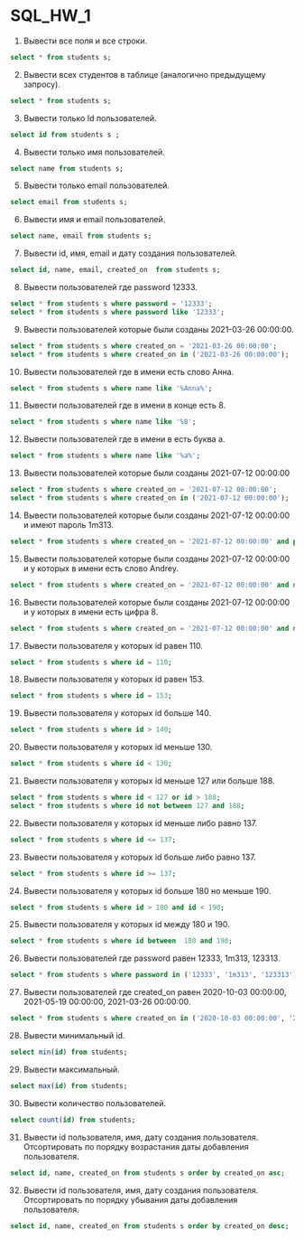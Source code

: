 # SQL_HW_1

 1. Вывести все поля и все строки.
 ```SQL
select * from students s;
```
 2. Вывести всех студентов в таблице (аналогично предыдущему запросу).
```SQL
select * from students s;
```
 3. Вывести только Id пользователей.
 ```SQL
select id from students s ;
```
 4. Вывести только имя пользователей.
 ```SQL
select name from students s;
```
 5. Вывести только email пользователей.
 ```SQL
select email from students s;
```
 6. Вывести имя и email пользователей.
 ```SQL
select name, email from students s;
```
 7. Вывести id, имя, email и дату создания пользователей.
 ```SQL
select id, name, email, created_on  from students s;
```
 8. Вывести пользователей где password 12333.
 ```SQL
select * from students s where password = '12333'; 
select * from students s where password like '12333'; 
```
 9. Вывести пользователей которые были созданы 2021-03-26 00:00:00.
 ```SQL
select * from students s where created_on = '2021-03-26 00:00:00';
select * from students s where created_on in ('2021-03-26 00:00:00');
```
 10. Вывести пользователей где в имени есть слово Анна.
 ```SQL
select * from students s where name like '%Anna%'; 
```
 11. Вывести пользователей где в имени в конце есть 8.
 ```SQL
select * from students s where name like '%8'; 
```
 12. Вывести пользователей где в имени в есть буква а.
 ```SQL
select * from students s where name like '%a%'; 
```
 13. Вывести пользователей которые были созданы 2021-07-12 00:00:00
 ```SQL
select * from students s where created_on = '2021-07-12 00:00:00'; 
select * from students s where created_on in ('2021-07-12 00:00:00'); 
```
 14. Вывести пользователей которые были созданы 2021-07-12 00:00:00 и имеют пароль 1m313.
 ```SQL
 select * from students s where created_on = '2021-07-12 00:00:00' and password  = '1m313';
 ```
 15. Вывести пользователей которые были созданы 2021-07-12 00:00:00 и у которых в имени есть слово Andrey.
 ```SQL
select * from students s where created_on = '2021-07-12 00:00:00' and name  like '%Andrey%';
```
 16. Вывести пользователей которые были созданы 2021-07-12 00:00:00 и у которых в имени есть цифра 8.
 ```SQL
select * from students s where created_on = '2021-07-12 00:00:00' and name  like '%8%';
```
 17. Вывести пользователя у которых id равен 110.
 ```SQL
select * from students s where id = 110;
```
 18. Вывести пользователя у которых id равен 153.
  ```SQL
select * from students s where id = 153;
```
 19. Вывести пользователя у которых id больше 140.
 ```SQL
select * from students s where id > 140;
```
 20. Вывести пользователя у которых id меньше 130.
  ```SQL
select * from students s where id < 130;
```
 21. Вывести пользователя у которых id меньше 127 или больше 188.
  ```SQL
select * from students s where id < 127 or id > 188;
select * from students s where id not between 127 and 188;
```
 22. Вывести пользователя у которых id меньше либо равно 137.
  ```SQL
select * from students s where id <= 137;
```
 23. Вывести пользователя у которых id больше либо равно 137.
  ```SQL
select * from students s where id >= 137;
```
 24. Вывести пользователя у которых id больше 180 но меньше 190.
  ```SQL
select * from students s where id > 180 and id < 190;
```
 25. Вывести пользователя у которых id между 180 и 190.
  ```SQL
select * from students s where id between  180 and 190;
```
 26. Вывести пользователей где password равен 12333, 1m313, 123313.
  ```SQL
select * from students s where password in ('12333', '1m313', '123313'); 
```
 27. Вывести пользователей где created_on равен 2020-10-03 00:00:00, 2021-05-19 00:00:00, 2021-03-26 00:00:00.
  ```SQL
select * from students s where created_on in ('2020-10-03 00:00:00', '2021-05-19 00:00:00', '2021-03-26 00:00:00'); 
```
 28. Вывести минимальный id.
  ```SQL
select min(id) from students;
```
 29. Вывести максимальный.
  ```SQL
select max(id) from students;
```
 30. Вывести количество пользователей.
  ```SQL
select count(id) from students;
```
 31. Вывести id пользователя, имя, дату создания пользователя. Отсортировать по порядку возрастания даты добавления пользователя.
  ```SQL
select id, name, created_on from students s order by created_on asc; 
```
 32. Вывести id пользователя, имя, дату создания пользователя. Отсортировать по порядку убывания даты добавления пользователя.
  ```SQL
select id, name, created_on from students s order by created_on desc;
``` 